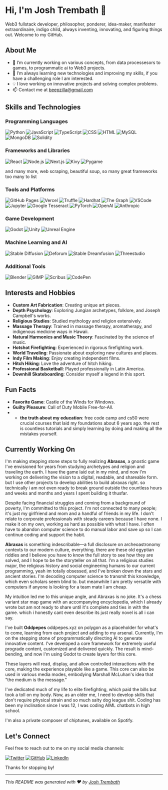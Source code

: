 # Hi, I'm Josh Trembath 👋

Web3 fullstack developer, philosopher, ponderer, idea-maker, manifester extraordinaire, indigo child, always inventing, innovating, and figuring things out. Welcome to my GitHub.  

## About Me

- 🔭 I’m currently working on various concepts, from data processesors to games, to programmatic ai to Web3 projects.
- 🌱 I’m always learning new technologies and improving my skills, if you have a challenging role I am interested.
- 💡 I love working on innovative projects and solving complex problems.
- 📫 Contact me at [beepzilla@gmail.com](mailto:beepzilla@gmail.com)


## Skills and Technologies

### Programming Languages
![Python](https://img.shields.io/badge/Python-3776AB?style=for-the-badge&logo=python&logoColor=white)
![JavaScript](https://img.shields.io/badge/JavaScript-F7DF1E?style=for-the-badge&logo=javascript&logoColor=black)
![TypeScript](https://img.shields.io/badge/TypeScript-3178C6?style=for-the-badge&logo=typescript&logoColor=white)
![CSS](https://img.shields.io/badge/CSS-1572B6?style=for-the-badge&logo=css3&logoColor=white)
![HTML](https://img.shields.io/badge/HTML-E34F26?style=for-the-badge&logo=html5&logoColor=white)
![MySQL](https://img.shields.io/badge/MySQL-4479A1?style=for-the-badge&logo=mysql&logoColor=white)
![MongoDB](https://img.shields.io/badge/MongoDB-47A248?style=for-the-badge&logo=mongodb&logoColor=white)
![Solidity](https://img.shields.io/badge/Solidity-363636?style=for-the-badge&logo=solidity&logoColor=white)

### Frameworks and Libraries
![React](https://img.shields.io/badge/React-61DAFB?style=for-the-badge&logo=react&logoColor=black)
![Node.js](https://img.shields.io/badge/Node.js-339933?style=for-the-badge&logo=nodedotjs&logoColor=white)
![Next.js](https://img.shields.io/badge/Next.js-000000?style=for-the-badge&logo=nextdotjs&logoColor=white)
![Kivy](https://img.shields.io/badge/Kivy-ff8e0d?style=for-the-badge&logo=Kivy&logoColor=white)
![Pygame](https://img.shields.io/badge/Pygame-3776AB?style=for-the-badge&logo=Pygame&logoColor=white)

and many more, web scraping, beautiful soup, so many great frameworks too many to list

### Tools and Platforms
![GitHub Pages](https://img.shields.io/badge/GitHub_Pages-222222?style=for-the-badge&logo=githubpages&logoColor=white)
![Vercel](https://img.shields.io/badge/Vercel-000000?style=for-the-badge&logo=vercel&logoColor=white)
![Truffle](https://img.shields.io/badge/Truffle-5e473b?style=for-the-badge&logo=truffle&logoColor=white)
![Hardhat](https://img.shields.io/badge/Hardhat-121212?style=for-the-badge&logo=hardhat&logoColor=yellow)
![The Graph](https://img.shields.io/badge/The_Graph-3a9efd?style=for-the-badge&logo=thegraph&logoColor=white)
![VSCode](https://img.shields.io/badge/VSCode-007ACC?style=for-the-badge&logo=visualstudiocode&logoColor=white)
![Jupyter](https://img.shields.io/badge/Jupyter-F37626?style=for-the-badge&logo=jupyter&logoColor=white)
![Google Tesseract](https://img.shields.io/badge/Tesseract-4285F4?style=for-the-badge&logo=googletagmanager&logoColor=white)
![PyTorch](https://img.shields.io/badge/PyTorch-EE4C2C?style=for-the-badge&logo=pytorch&logoColor=white)
![OpenAI](https://img.shields.io/badge/OpenAI-412991?style=for-the-badge&logo=openai&logoColor=white)
![Anthropic](https://img.shields.io/badge/Anthropic-000000?style=for-the-badge&logo=anthropic&logoColor=white)

### Game Development
![Godot](https://img.shields.io/badge/Godot-478CBF?style=for-the-badge&logo=godotengine&logoColor=white)
![Unity](https://img.shields.io/badge/Unity-000000?style=for-the-badge&logo=unity&logoColor=white)
![Unreal Engine](https://img.shields.io/badge/Unreal-313131?style=for-the-badge&logo=unrealengine&logoColor=white)

### Machine Learning and AI
![Stable Diffusion](https://img.shields.io/badge/Stable_Diffusion-000000?style=for-the-badge&logo=stablediffusion&logoColor=white)
![Deforum](https://img.shields.io/badge/Deforum-000000?style=for-the-badge&logo=deforum&logoColor=white)
![Stable Dreamfusion](https://img.shields.io/badge/Stable_Dreamfusion-000000?style=for-the-badge&logo=stabledreamfusion&logoColor=white)
![Threestudio](https://img.shields.io/badge/Threestudio-000000?style=for-the-badge&logo=threestudio&logoColor=white)

### Additional Tools
![Blender](https://img.shields.io/badge/Blender-F5792A?style=for-the-badge&logo=blender&logoColor=white)
![GIMP](https://img.shields.io/badge/GIMP-5C5543?style=for-the-badge&logo=gimp&logoColor=white)
![Scribus](https://img.shields.io/badge/Scribus-00bfff?style=for-the-badge&logo=scribus&logoColor=white)
![CodePen](https://img.shields.io/badge/CodePen-000000?style=for-the-badge&logo=codepen&logoColor=white)

## Interests and Hobbies

- **Custom Art Fabrication**: Creating unique art pieces.
- **Depth Psychology**: Exploring Jungian archetypes, folklore, and Joseph Campbell's works.
- **Religious Studies**: Studied mythology and religion extensively.
- **Massage Therapy**: Trained in massage therapy, aromatherapy, and indigenous medicine ways in Hawaii.
- **Natural Harmonics and Music Theory**: Fascinated by the science of music.
- **Hotshot Firefighting**: Experienced in rigorous firefighting work.
- **World Traveling**: Passionate about exploring new cultures and places.
- **Indy Film Making**: Enjoy creating independent films.
- **Hitch Hiking**: Love the adventure of hitch hiking.
- **Professional Basketball**: Played professionally in Latin America.
- **Downhill Skateboarding**: Consider myself a legend in this sport.

## Fun Facts

- **Favorite Game**: Castle of the Winds for Windows.
- **Guilty Pleasure**: Call of Duty Mobile Free-for-All.
- - **the truth about my education**: free code camp and cs50 were crucial courses that laid my foundations about 6 years ago.  the rest is countless tutorials and simply learning by doing and making all the mistakes yourself.  

## Currently Working On

I'm making stepping stone steps to fully realizing **Abraxas**, a gnostic game I've envisioned for years from studying archetypes and religion and traveling the earth. I have the game laid out in my mind, and now I'm working on delivering the vision to a digital, readable, and shareable form.  but I use other projects to develop abilities to build abraxas right.  so technically i am not even ready to break ground outside the countless hours and weeks and months and years I spent building it thusfar.

Despite facing financial struggles and coming from a background of poverty, I'm committed to this project. I'm not connected to many people; it's just my girlfriend and mom and a handful of friends in my life. I don't relate to corporate professionals with steady careers because I have none. I make it on my own, working as hard as possible with what I have. I often have to abandon computer science to do manual labor and save up so I can continue coding and support the habit.

**Abraxas** is something indescribable—a full disclosure on archeoastronomy contexts to our modern culture, everything.  there are these old egyptian riddles and I believe you have to know the full story to see how they are solved, and I hope to be the storyteller on all that. I'm a religious studies major, the religious history and social engineering humans to our current programming, yeah im totally obsessed, and I've broken down the stars and ancient stories. I'm decoding computer science to transmit this knowledge, which even scholars seem blind to.  but meanwhile I am pretty versatile with computers if anyone is looking for a team mate I am cheap.

My intuition led me to this unique angle, and Abraxas is no joke. It's a chess variant star map game with an accompanying encyclopedia, which I already wrote but am not ready to share until it's complete and ties in with the game.  which i honestly cant even describe its just really novel is all i can say.

I've built **Oddpepes** oddpepes.xyz on polygon as a placeholder for what's to come, learning from each project and adding to my arsenal. Currently, I'm on the stepping stone of programmatically directing AI to generate innovative content. I've developed a core framework for extremely useful prograde content, customized and delivered quickly. The result is mind-bending, and now I'm using Godot to create layers for this core.

These layers will read, display, and allow controlled interactions with the core, making the experience playable like a game. This core can also be used in various media modes, embodying Marshall McLuhan's idea that "the medium is the message."

I've dedicated much of my life to elite firefighting, which paid the bills but took a toll on my body. Now, as an older me, I need to develop skills that don't require physical strain and so much salty dog league shit. Coding has been my inclination since I was 12, I was coding AIML chatbots in high school.  

I'm also a private composer of chiptunes, available on Spotify.

## Let's Connect

Feel free to reach out to me on my social media channels:

[![Twitter](https://img.shields.io/badge/Twitter-1DA1F2?style=for-the-badge&logo=twitter&logoColor=white)](https://twitter.com/ikustudies)
[![GitHub](https://img.shields.io/badge/GitHub-181717?style=for-the-badge&logo=github&logoColor=white)](https://github.com/beepzilla)
[![LinkedIn](https://img.shields.io/badge/LinkedIn-0077B5?style=for-the-badge&logo=linkedin&logoColor=white)](https://linkedin.com/in/beepzilla)

Thanks for stopping by!

---
_This README was generated with ❤️ by [Josh Trembath](https://github.com/beepzilla)_
